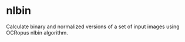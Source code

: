 # nlbin
Calculate binary and normalized versions of a set of input images using OCRopus nlbin algorithm.
